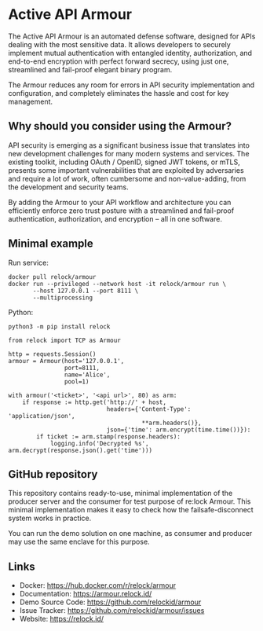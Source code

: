 Active API Armour
=================

The Active API Armour is an automated defense software, designed for APIs dealing with the most sensitive data. It allows developers to securely implement mutual authentication with entangled identity, authorization, and end-to-end encryption with perfect forward secrecy, using just one, streamlined and fail-proof elegant binary program.

The Armour reduces any room for errors in API security implementation and configuration, and completely eliminates the hassle and cost for key management.

Why should you consider using the Armour?
-----------------------------------------

API security is emerging as a significant business issue that translates into new development challenges for many modern systems and services. The existing toolkit, including OAuth / OpenID, signed JWT tokens, or mTLS, presents some important vulnerabilities that are exploited by adversaries and require a lot of work, often cumbersome and non-value-adding, from the development and security teams.

By adding the Armour to your API workflow and architecture you can efficiently enforce zero trust posture with a streamlined and fail-proof authentication, authorization, and encryption – all in one software. 

Minimal example
---------------
Run service:

    docker pull relock/armour
    docker run --privileged --network host -it relock/armour run \
           --host 127.0.0.1 --port 8111 \
           --multiprocessing

Python:

    python3 -m pip install relock
    
    from relock import TCP as Armour

    http = requests.Session()
    armour = Armour(host='127.0.0.1',
                    port=8111,
                    name='Alice',
                    pool=1)

    with armour('<ticket>', '<api url>', 80) as arm:
        if response := http.get('http://' + host,
                                headers={'Content-Type': 'application/json',
                                          **arm.headers()},
                                json={'time': arm.encrypt(time.time())}):
            if ticket := arm.stamp(response.headers):
                logging.info('Decrypted %s', arm.decrypt(response.json().get('time')))


GitHub repository
-----------------

This repository contains ready-to-use, minimal implementation of the producer server and the consumer for test purpose of re:lock Armour. This minimal implementation makes it easy to check how the failsafe-disconnect system works in practice.

You can run the demo solution on one machine, as consumer and producer may use the same enclave for this purpose.

Links
-----

-   Docker: https://hub.docker.com/r/relock/armour
-   Documentation: https://armour.relock.id/
-   Demo Source Code: https://github.com/relockid/armour
-   Issue Tracker: https://github.com/relockid/armour/issues
-   Website: https://relock.id/